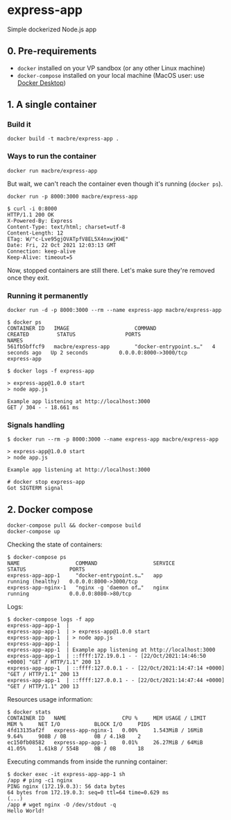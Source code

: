 # express-app
Simple dockerized Node.js app

## 0. Pre-requirements

* `docker` installed on your VP sandbox (or any other Linux machine)
* `docker-compose` installed on your local machine (MacOS user: use [Docker Desktop](https://www.docker.com/products/docker-desktop))

## 1. A single container

### Build it

```
docker build -t macbre/express-app .
```

### Ways to run the container

```
docker run macbre/express-app
```

But wait, we can't reach the container even though it's running (`docker ps`).

```
docker run -p 8000:3000 macbre/express-app
```

```
$ curl -i 0:8000
HTTP/1.1 200 OK
X-Powered-By: Express
Content-Type: text/html; charset=utf-8
Content-Length: 12
ETag: W/"c-Lve95gjOVATpfV8EL5X4nxwjKHE"
Date: Fri, 22 Oct 2021 12:03:13 GMT
Connection: keep-alive
Keep-Alive: timeout=5
```

Now, stopped containers are still there. Let's make sure they're removed once they exit.

### Running it permanently

```
docker run -d -p 8000:3000 --rm --name express-app macbre/express-app
```

```
$ docker ps
CONTAINER ID   IMAGE                     COMMAND                  CREATED         STATUS                PORTS                                                                                                NAMES
561fb5bffcf9   macbre/express-app        "docker-entrypoint.s…"   4 seconds ago   Up 2 seconds          0.0.0.0:8000->3000/tcp                                                                               express-app
```

```
$ docker logs -f express-app

> express-app@1.0.0 start
> node app.js

Example app listening at http://localhost:3000
GET / 304 - - 18.661 ms
```

### Signals handling

```
$ docker run --rm -p 8000:3000 --name express-app macbre/express-app

> express-app@1.0.0 start
> node app.js

Example app listening at http://localhost:3000

# docker stop express-app
Got SIGTERM signal
```

## 2. Docker compose

```
docker-compose pull && docker-compose build
docker-compose up
```

Checking the state of containers:

```
$ docker-compose ps
NAME                  COMMAND                  SERVICE             STATUS              PORTS
express-app-app-1     "docker-entrypoint.s…"   app                 running (healthy)   0.0.0.0:8000->3000/tcp
express-app-nginx-1   "nginx -g 'daemon of…"   nginx               running             0.0.0.0:8080->80/tcp
```

Logs:

```
$ docker-compose logs -f app
express-app-app-1  | 
express-app-app-1  | > express-app@1.0.0 start
express-app-app-1  | > node app.js
express-app-app-1  | 
express-app-app-1  | Example app listening at http://localhost:3000
express-app-app-1  | ::ffff:172.19.0.1 - - [22/Oct/2021:14:46:50 +0000] "GET / HTTP/1.1" 200 13
express-app-app-1  | ::ffff:127.0.0.1 - - [22/Oct/2021:14:47:14 +0000] "GET / HTTP/1.1" 200 13
express-app-app-1  | ::ffff:127.0.0.1 - - [22/Oct/2021:14:47:44 +0000] "GET / HTTP/1.1" 200 13
```

Resources usage information:

```
$ docker stats
CONTAINER ID   NAME                  CPU %     MEM USAGE / LIMIT     MEM %     NET I/O           BLOCK I/O     PIDS
4fd13135af2f   express-app-nginx-1   0.00%     1.543MiB / 16MiB      9.64%     908B / 0B         0B / 4.1kB    2
ec150fb08582   express-app-app-1     0.01%     26.27MiB / 64MiB      41.05%    1.61kB / 554B     0B / 0B       18
```

Executing commands from inside the running container:

```
$ docker exec -it express-app-app-1 sh
/app # ping -c1 nginx
PING nginx (172.19.0.3): 56 data bytes
64 bytes from 172.19.0.3: seq=0 ttl=64 time=0.629 ms
(...)
/app # wget nginx -O /dev/stdout -q
Hello World!
```
